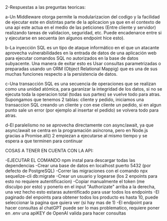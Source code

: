 2-Respuestas a las preguntas teoricas:

a-Un Middleware otorga permite la modularizacion del codigo y la facilidad de ejecutar este en distintas parte de la aplicacion ya que en el contexto de una api este actua en el medio de las peticiones (Entre cliente y servidor) realizando tareas de validacion, seguridad, etc.
Puede encadenarce entre si y ejecutarse en secuenta (en algunos endpoint hice esto).

b-La inyección SQL es un tipo de ataque informático en el que un atacante aprovecha vulnerabilidades en la entrada de datos de una aplicación web para ejecutar comandos SQL no autorizados en la base de datos subyacente.
  Una manera de exitar esto es Usar consultas parametrizadas o preparadas usando un ORM (Object Relational Mappig) que es una de sus muchas funciones respecto a la persistencia de datos.

c-Una transacción SQL es una secuencia de operaciones que se realizan como una unidad atómica, para garanizar la integridad de los datos, si no se ejecuta toda la operacion total (todas sus partes) se vuelve todo para atras. Supongamos que tenemos 2 tablas: cliente y pedido, 
iniciamos una transaccion SQL creando un cliente y con ese cliente un pedido, si en algun punto sale un error (por ejemplo al insertar el pedido) se volvera todo para atras.

d-El paralelismo no se aprovecha directamente con async/await, ya que async/await se centra en la programación asíncrona, pero en Node.js  gracias a Promise.all() 2 empiezan a ejecutarse al mismo tiempo y se espera a que terminen para continuar

COSAS A TENER EN CUENTA CON LA API:

-EJECUTAR EL COMANDO npm instal para descargar todas las dependencias
-Crear una base de datos en localhost puerto 5432 (por defecto de PostgreSQL) 
-Correr las migraciones con el comando npx sequelize-cli db:migrate
-Crear un usuario y logearse (los 2 enpoints para esto no requiere autentificacion)
-Copiar manualmente el token (me disculpo por esto) y ponerlo en el input "Authorizate" arriba a la derecha, una vez hecho esto estaras autentificado para usar todos los endpoints
-El paginado del enpoints para obtener todos los producto es hasta 10, puede seleccionar la pagina que quiera ver (si hay mas de 1)
-El endpoint para hacer consultas al chatGPT puede ser lo mas problematico, requiere poner en .env una apiKEY de OpenAI valida para hacer consultas
